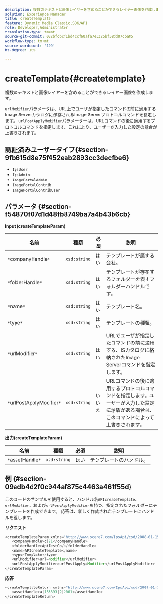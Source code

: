 ```yaml
---
description: 複数のテキストと画像レイヤーを含めることができるレイヤー画像を作成します。
solution: Experience Manager
title: createTemplate
feature: Dynamic Media Classic,SDK/API
role: Developer,Administrator
translation-type: tm+mt
source-git-commit: 052bfcbcf1bd4ccf60afa7e3325bf58dd07cba85
workflow-type: tm+mt
source-wordcount: '199'
ht-degree: 10%

---
```



# createTemplate{#createtemplate}

複数のテキストと画像レイヤーを含めることができるレイヤー画像を作成します。

`urlModifier`パラメータは、URL上でユーザが指定したコマンドの前に適用するImage Serverカタログに保存されるImage Serverプロトコルコマンドを指定します。 `urlPostApplyModifier`パラメーターは、URLコマンドの後に適用するプロトコルコマンドを指定します。これにより、ユーザーが入力した設定の競合が上書きされます。

## 認証済みユーザータイプ{#section-9fb615d8e75f452eab2893cc3decfbe6}

* `IpsUser`
* `IpsAdmin`
* `ImagePortalAdmin`
* `ImagePortalContrib`
* `ImagePortalContribUser`

## パラメータ {#section-f54870f07d1d48fb8749ba7a4b43b6cb}

**Input (createTemplateParam)**

| 名前 | 種類 | 必須 | 説明 |
|---|---|---|---|
| `*`companyHandle`*` | `xsd:string` | はい | テンプレートが属する会社。 |
| `*`folderHandle`*` | `xsd:string` | はい | テンプレートが存在するフォルダーを表すフォルダーハンドルです。 |
| `*`name`*` | `xsd:string` | はい | テンプレート名。 |
| `*`type`*` | `xsd:string` | はい | テンプレートの種類。 |
| `*`urlModifier`*` | `xsd:string` | はい | URLでユーザが指定したコマンドの前に適用する、ISカタログに格納されたImage Serverコマンドを指定します。 |
| `*`urlPostApplyModifier`*` | `xsd:string` | いいえ | URLコマンドの後に適用するプロトコルコマンドを指定します。ユーザーが入力した設定に矛盾がある場合は、このコマンドによって上書きされます。 |

**出力(createTemplateParam)**

| 名前 | 種類 | 必須 | 説明 |
|---|---|---|---|
| `*`assetHandle`*` | `xsd:string` | はい | テンプレートのハンドル。 |

## 例 {#section-09adb4d2f0c944af875c4463a461f55d}

このコードのサンプルを使用すると、ハンドル名`APIcreateTemplate`、`urlModifier`、および`urlPostApplyModifier`を持つ、指定されたフォルダーにテンプレートを作成できます。 応答は、新しく作成されたテンプレートにハンドルを返します。

**リクエスト**

```java
<createTemplateParam xmlns="http://www.scene7.com/IpsApi/xsd/2008-01-15">
   <companyHandle>c|21</companyHandle>
   <folderHandle>ApiTestCo/</folderHandle>
   <name>APIcreateTemplate</name>
   <type>Template</type>
   <urlModifier>url=Modifier</urlModifier>
   <urlPostApplyModifier>urlPostApply=Modifier</urlPostApplyModifier>
</createTemplateParam>
```

**応答**

```java
<createTemplateReturn xmlns="http://www.scene7.com/IpsApi/xsd/2008-01-15">
   <assetHandle>a|153393|2|2061</assetHandle>
</createTemplateReturn>
```

